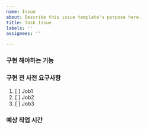 ```yaml
---
name: Issue
about: Describe this issue template's purpose here.
title: Task Issue
labels: ''
assignees: ''

---
```


### 구현 해야하는 기능


### 구현 전 사전 요구사항
1. [ ] Job1 
2. [ ] Job2
3. [ ] Job3

### 예상 작업 시간
